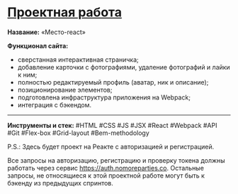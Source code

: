 # [Проектная работа](#)  

__Название:__ «Место-react»  

__Функционал сайта:__  

- сверстанная интерактивная страничка;
- добавление карточки с фотографиями, удаление фотографий и лайки к ним;
- полностью редактируемый профиль (аватар, ник и описание);
- позиционирование элементов;
- подготовлена инфраструктура приложения на Webpack;
- интеграция с бэкендом.

------

__Инструменты и стек:__ #HTML #CSS #JS #JSX #React #Webpack #API #Git #Flex-box #Grid-layout #Bem-methodology




P.S.: Здесь будет проект на Реакте с авторизацией и регистрацией.

Все запросы на авторизацию, регистрацию и проверку токена должны работать через сервис https://auth.nomoreparties.co. Остальные запросы, не относящиеся к этой проектной работе могут быть к бэкенду из предыдущих спринтов.